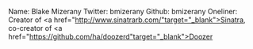Name: Blake Mizerany
Twitter: bmizerany
Github: bmizerany
Oneliner: Creator of <a href="http://www.sinatrarb.com/"target="_blank">Sinatra</a>, co-creator of <a href="https://github.com/ha/doozerd"target="_blank">Doozer</a>